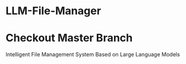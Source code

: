 # LLM-File-Manager
# Checkout Master Branch

Intelligent File Management System Based on Large Language Models
